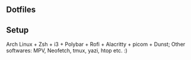 Dotfiles
----

## Setup

Arch Linux + Zsh + i3 + Polybar + Rofi + Alacritty + picom + Dunst; Other softwares: MPV, Neofetch, tmux, yazi, htop etc. :)
